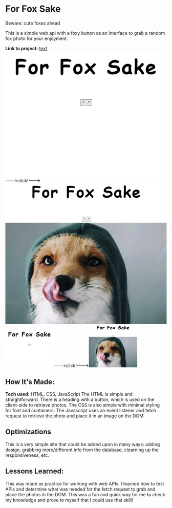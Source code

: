 # For Fox Sake
Beware: cute foxes ahead

This is a simple web api with a foxy button as an interface to grab a random fox photo for your enjoyment. 

**Link to project:** [text](https://savvycolleen.github.io/forfoxsake/)
![website-before](images/readme-screenshot.png)--->click!--->![website-after](images/readme-screenshot2.png)
<img src="images/readme-screenshot.png" width= 30%>--->click!---><img src="images/readme-screenshot2.png" width= 30%>

## How It's Made:

**Tech used:** HTML, CSS, JavaScript
The HTML is simple and straightforward. There is a heading with a button, which is used on the client-side to retrieve photos. The CSS is also simple with minimal styling for font and containers. The Javascript uses an event listener and fetch request to retrieve the photo and place it in an image on the DOM. 

## Optimizations
This is a very simple site that could be added upon in many ways: adding design, grabbing more/different info from the database, clearning up the responsiveness, etc. 

## Lessons Learned:

This was made as practice for working with web APIs. I learned how to test APIs and determine what was needed for the fetch request to grab and place the photos in the DOM. This was a fun and quick way for me to check my knowledge and prove to myself that I could use that skill!




